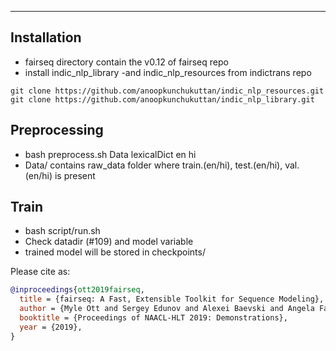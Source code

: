 
--------------------------------------------------------------------------------

## Installation

- fairseq directory contain the v0.12 of fairseq repo
- install indic_nlp_library -and indic_nlp_resources from indictrans repo

```
git clone https://github.com/anoopkunchukuttan/indic_nlp_resources.git
git clone https://github.com/anoopkunchukuttan/indic_nlp_library.git
```

## Preprocessing
- bash preprocess.sh Data lexicalDict en hi
- Data/ contains raw_data folder where train.(en/hi), test.(en/hi), val.(en/hi) is present

## Train
- bash script/run.sh
- Check datadir (#109) and model variable
- trained model will be stored in checkpoints/

Please cite as:

``` bibtex
@inproceedings{ott2019fairseq,
  title = {fairseq: A Fast, Extensible Toolkit for Sequence Modeling},
  author = {Myle Ott and Sergey Edunov and Alexei Baevski and Angela Fan and Sam Gross and Nathan Ng and David Grangier and Michael Auli},
  booktitle = {Proceedings of NAACL-HLT 2019: Demonstrations},
  year = {2019},
}
```

